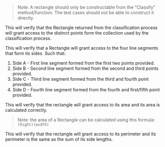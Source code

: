 <!--(dl
(section-meta
    (title What is a Rectangle))
)-->

> Note: A rectangle should only be constructable from the "Classify" method/function. The test cases should not be able to construct it directly.

<!-- (dl (# A Rectangle should contain the points that constructed it)) -->

This will verify that the Rectangle returned from the classification process will grant access to the distinct points form the collection used by the classification process.

<!-- (dl (# A Rectangle should contain its sides)) -->

This will verify that a Rectangle will grant access to the four line segments that form its sides. Such that:

1. Side A - First line segment formed from the first two points provided.
1. Side B - Second line segment formed from the second and third points provided.
1. Side C - Third line segment formed from the third and fourth point provided.
1. Side D - Fourth line segment formed from the fourth and first/fifth point provided.

<!-- (dl (# A Rectangle should contain its area)) -->

This will verify that the rectangle will grant access to its area and its area is calculated correctly.

> Note: the area of a Rectangle can be calculated using this formula: ```(hight)(width)```

<!-- (dl (# A Rectangle should contain its perimeter)) -->

This will verify that the rectangle will grant access to its perimeter and its perimeter is the same as the sum of its side lengths.
